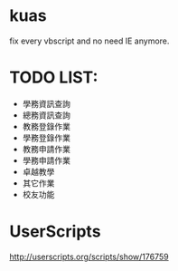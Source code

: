 kuas
====

fix every vbscript and no need IE anymore.

TODO LIST:
====
 *  學務資訊查詢
 *  總務資訊查詢
 *  教務登錄作業
 *  學務登錄作業
 *  教務申請作業
 *  學務申請作業
 *  卓越教學
 *  其它作業
 *  校友功能

UserScripts
====
http://userscripts.org/scripts/show/176759	
